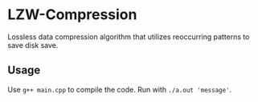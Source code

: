 # LZW-Compression

Lossless data compression algorithm that utilizes reoccurring patterns to save disk save.

## Usage

Use `g++ main.cpp` to compile the code.
Run with `./a.out 'message'`.
